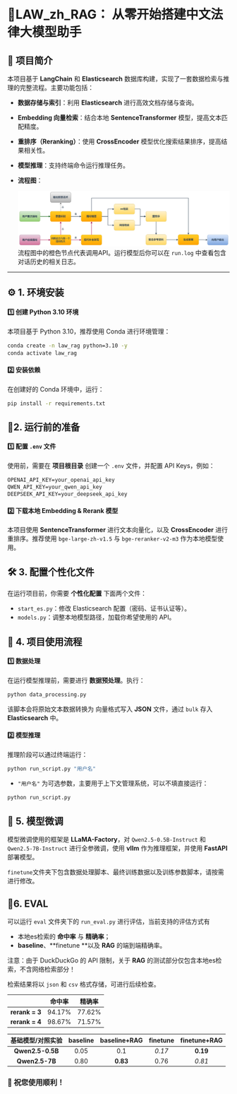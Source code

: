 # 🤖LAW_zh_RAG： 从零开始搭建中文法律大模型助手

## 📌 项目简介

本项目基于 **LangChain** 和 **Elasticsearch** 数据库构建，实现了一套数据检索与推理的完整流程。主要功能包括：
- **数据存储与索引**：利用 **Elasticsearch** 进行高效文档存储与查询。

- **Embedding 向量检索**：结合本地 **SentenceTransformer** 模型，提高文本匹配精度。

- **重排序（Reranking）**：使用 **CrossEncoder** 模型优化搜索结果排序，提高结果相关性。

- **模型推理**：支持终端命令运行推理任务。

- **流程图**：

  ![rag_workflow](./rag_workflow.png)流程图中的橙色节点代表调用API。运行模型后你可以在 `run.log` 中查看包含对话历史的相关日志。

---

## ⚙️ 1. 环境安装

#### 1️⃣ 创建 Python 3.10 环境

本项目基于 Python 3.10，推荐使用 Conda 进行环境管理：
```bash
conda create -n law_rag python=3.10 -y
conda activate law_rag
```

#### 2️⃣ 安装依赖

在创建好的 Conda 环境中，运行：

```bash
pip install -r requirements.txt
```

## 🔑2. 运行前的准备

#### 1️⃣ 配置 `.env` 文件

使用前，需要在 **项目根目录** 创建一个 `.env` 文件，并配置 API Keys，例如：

```.env
OPENAI_API_KEY=your_openai_api_key
QWEN_API_KEY=your_qwen_api_key
DEEPSEEK_API_KEY=your_deepseek_api_key
```

#### 2️⃣ 下载本地 Embedding & Rerank 模型

本项目使用 **SentenceTransformer** 进行文本向量化，以及 **CrossEncoder** 进行重排序。推荐使用 `bge-large-zh-v1.5` 与 `bge-reranker-v2-m3` 作为本地模型使用。

## 🛠️ 3. 配置个性化文件

在运行项目前，你需要 **个性化配置** 下面两个文件：

- `start_es.py`：修改 Elasticsearch 配置（密码、证书认证等）。
- `models.py`：调整本地模型路径，加载你希望使用的 API。

## 🚀 4. 项目使用流程

#### 1️⃣ 数据处理

在运行模型推理前，需要进行 **数据预处理**。执行：

```bash
python data_processing.py
```

该脚本会将原始文本数据转换为 向量格式写入 **JSON** 文件，通过 `bulk` 存入 **Elasticsearch** 中。

#### 2️⃣ 模型推理

推理阶段可以通过终端运行：

```bash
python run_script.py "用户名"
```

- `"用户名"` 为可选参数，主要用于上下文管理系统，可以不填直接运行：

```bash
python run_script.py
```

## 📝 5. 模型微调

模型微调使用的框架是 **LLaMA-Factory**，对 `Qwen2.5-0.5B-Instruct` 和 `Qwen2.5-7B-Instruct` 进行全参微调，使用 **vllm** 作为推理框架，并使用 **FastAPI** 部署模型。

`finetune`文件夹下包含数据处理脚本、最终训练数据以及训练参数脚本，请按需进行修改。

## 🎯6. EVAL

可以运行 `eval` 文件夹下的 `run_eval.py` 进行评估，当前支持的评估方式有

- 本地es检索的 **命中率** 与 **精确率**；
- **baseline**、**finetune **以及 **RAG** 的端到端精确率。

注意：由于 DuckDuckGo 的 API 限制，关于 **RAG** 的测试部分仅包含本地es检索，不含网络检索部分！

检索结果将以 `json` 和 `csv` 格式存储，可进行后续检查。

|                | 命中率 | 精确率 |
| :------------: | :----: | :----: |
| **rerank = 3** | 94.17% | 77.62% |
| **rerank = 4** | 98.67% | 71.57% |



| 基础模型/对照实验 | baseline | baseline+RAG | finetune | finetune+RAG |
| :---------------: | :------: | :----------: | :------: | :----------: |
| **Qwen2.5-0.5B**  |   0.05   |     0.1      |  *0.17*  |   **0.19**   |
|  **Qwen2.5-7B**   |   0.80   |   **0.83**   |   0.76   |    *0.81*    |



### 🎉 祝您使用顺利！
